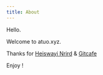 ```yaml
---
title: About
---
```


Hello. 

Welcome to atuo.xyz.

Thanks for <a href="https://github.com/heiswayi/the-plain" target="_blank">Heiswayi Nrird</a> & <a href="https://gitcafe.com" target="_blank">Gitcafe</a>

Enjoy !
